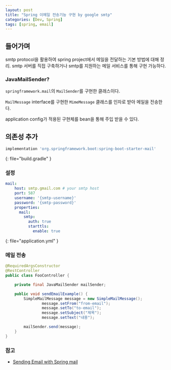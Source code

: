 ```yaml
---
layout: post
title: "Spring 이메일 전송기능 구현 by google smtp"
categories: [Dev, Spring]
tags: [spring, email]
---
```


## 들어가며

smtp protocol을 활용하여 spring project에서 메일을 전달하는 기본 방법에 대해 정리.
smtp 서버를 직접 구축하거나 smtp를 지원하는 메일 서비스를 통해 구현 가능하다.

### JavaMailSender?

`springframework.mail`의 `MailSender`를 구현한 클래스이다.

`MailMessage` interface를 구현한 `MimeMessage` 클래스를 인자로 받아 메일을 전송한다.

application config가 적용된 구현체를 bean을 통해 주입 받을 수 있다.

## 의존성 추가

```gradle
implementation 'org.springframework.boot:spring-boot-starter-mail'
```
{: file="build.gradle" }
### 설정

```yml
mail:
    host: smtp.gmail.com # your smtp host
    port: 587
    username: '{smtp-username}'
    password: '{smtp-password}'
    properties:
      mail:
        smtp:
          auth: true
          starttls:
            enable: true
```
{: file="application.yml" }
### 메일 전송

```java
@RequiredArgsConstructor
@RestController
public class FooController {

    private final JavaMailSender mailSender;

    public void sendEmailExample() {
        SimpleMailMessage message = new SimpleMailMessage();
				message.setFrom("from-email");
				message.setTo("to-email");
				message.setSubject("제목");
				message.setText("내용");

        mailSender.send(message);
    }
}
```

### 참고
- [Sending Email with Spring mail](https://docs.spring.io/spring-framework/docs/1.2.x/reference/mail.html)
